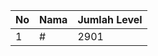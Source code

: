 | No | Nama            | Jumlah Level |
|----|-----------------|--------------|
| 1  | #    |    2901        |
